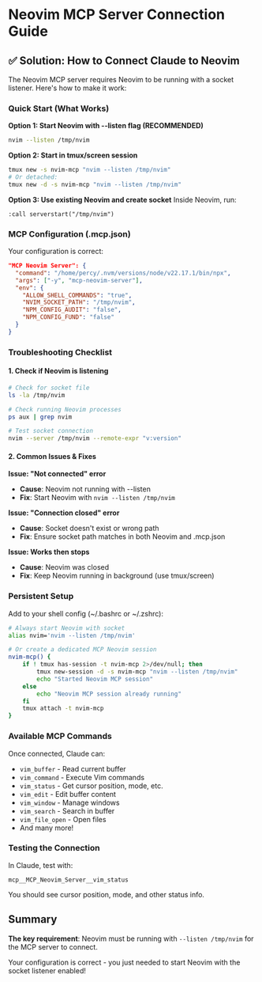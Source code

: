 # Neovim MCP Server Connection Guide

## ✅ Solution: How to Connect Claude to Neovim

The Neovim MCP server requires Neovim to be running with a socket listener. Here's how to make it work:

### Quick Start (What Works)

**Option 1: Start Neovim with --listen flag (RECOMMENDED)**

```bash
nvim --listen /tmp/nvim
```

**Option 2: Start in tmux/screen session**

```bash
tmux new -s nvim-mcp "nvim --listen /tmp/nvim"
# Or detached:
tmux new -d -s nvim-mcp "nvim --listen /tmp/nvim"
```

**Option 3: Use existing Neovim and create socket** Inside Neovim, run:

```vim
:call serverstart("/tmp/nvim")
```

### MCP Configuration (.mcp.json)

Your configuration is correct:

```json
"MCP Neovim Server": {
  "command": "/home/percy/.nvm/versions/node/v22.17.1/bin/npx",
  "args": ["-y", "mcp-neovim-server"],
  "env": {
    "ALLOW_SHELL_COMMANDS": "true",
    "NVIM_SOCKET_PATH": "/tmp/nvim",
    "NPM_CONFIG_AUDIT": "false",
    "NPM_CONFIG_FUND": "false"
  }
}
```

### Troubleshooting Checklist

#### 1. Check if Neovim is listening

```bash
# Check for socket file
ls -la /tmp/nvim

# Check running Neovim processes
ps aux | grep nvim

# Test socket connection
nvim --server /tmp/nvim --remote-expr "v:version"
```

#### 2. Common Issues & Fixes

**Issue: "Not connected" error**

- **Cause**: Neovim not running with --listen
- **Fix**: Start Neovim with `nvim --listen /tmp/nvim`

**Issue: "Connection closed" error**

- **Cause**: Socket doesn't exist or wrong path
- **Fix**: Ensure socket path matches in both Neovim and .mcp.json

**Issue: Works then stops**

- **Cause**: Neovim was closed
- **Fix**: Keep Neovim running in background (use tmux/screen)

### Persistent Setup

Add to your shell config (~/.bashrc or ~/.zshrc):

```bash
# Always start Neovim with socket
alias nvim='nvim --listen /tmp/nvim'

# Or create a dedicated MCP Neovim session
nvim-mcp() {
    if ! tmux has-session -t nvim-mcp 2>/dev/null; then
        tmux new-session -d -s nvim-mcp "nvim --listen /tmp/nvim"
        echo "Started Neovim MCP session"
    else
        echo "Neovim MCP session already running"
    fi
    tmux attach -t nvim-mcp
}
```

### Available MCP Commands

Once connected, Claude can:

- `vim_buffer` - Read current buffer
- `vim_command` - Execute Vim commands
- `vim_status` - Get cursor position, mode, etc.
- `vim_edit` - Edit buffer content
- `vim_window` - Manage windows
- `vim_search` - Search in buffer
- `vim_file_open` - Open files
- And many more!

### Testing the Connection

In Claude, test with:

```
mcp__MCP_Neovim_Server__vim_status
```

You should see cursor position, mode, and other status info.

## Summary

**The key requirement**: Neovim must be running with `--listen /tmp/nvim` for the MCP server to connect.

Your configuration is correct - you just needed to start Neovim with the socket listener enabled!
